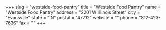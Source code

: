 +++
slug = "westside-food-pantry"
title = "Westside Food Pantry"
name = "Westside Food Pantry"
address = "2201 W Illinois Street"
city = "Evansville"
state = "IN"
postal = "47712"
website = ""
phone = "812-423-7636"
fax = ""
+++
